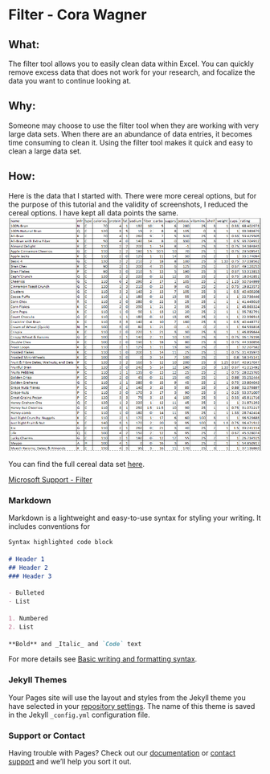 # Filter - Cora Wagner

## What:
The filter tool allows you to easily clean data within Excel. You can quickly remove excess data that does not work for your research, and focalize the data you want to continue looking at.

## Why:
Someone may choose to use the filter tool when they are working with very large data sets. When there are an abundance of data entries, it becomes time consuming to clean it. Using the filter tool makes it quick and easy to clean a large data set.

## How:
Here is the data that I started with. There were more cereal options, but for the purpose of this tutorial and the validity of screenshots, I reduced the cereal options. I have kept all data points the same.
![Starting Data Set](StartingData.png)

You can find the full cereal data set [here](https://www.kaggle.com/crawford/80-cereals/version/2).


[Microsoft Support - Filter](https://support.microsoft.com/en-us/office/filter-function-f4f7cb66-82eb-4767-8f7c-4877ad80c759)


### Markdown

Markdown is a lightweight and easy-to-use syntax for styling your writing. It includes conventions for

```markdown
Syntax highlighted code block

# Header 1
## Header 2
### Header 3

- Bulleted
- List

1. Numbered
2. List

**Bold** and _Italic_ and `Code` text

```

For more details see [Basic writing and formatting syntax](https://docs.github.com/en/github/writing-on-github/getting-started-with-writing-and-formatting-on-github/basic-writing-and-formatting-syntax).

### Jekyll Themes

Your Pages site will use the layout and styles from the Jekyll theme you have selected in your [repository settings](https://github.com/CoraWagner/Filter/settings/pages). The name of this theme is saved in the Jekyll `_config.yml` configuration file.

### Support or Contact

Having trouble with Pages? Check out our [documentation](https://docs.github.com/categories/github-pages-basics/) or [contact support](https://support.github.com/contact) and we’ll help you sort it out.
